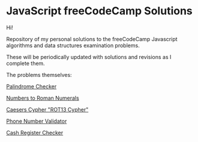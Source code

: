 # JavaScript freeCodeCamp Solutions

Hi!

Repository of my personal solutions to the freeCodeCamp Javascript algorithms and data structures examination problems. 

These will be periodically updated with solutions and revisions as I complete them. 

  

The problems themselves: 
 
<a href="https://www.freecodecamp.org/learn/javascript-algorithms-and-data-structures/javascript-algorithms-and-data-structures-projects/palindrome-checker"> Palindrome Checker</a>

<a href="https://www.freecodecamp.org/learn/javascript-algorithms-and-data-structures/javascript-algorithms-and-data-structures-projects/roman-numeral-converter">Numbers to Roman Numerals</a>

<a href="https://www.freecodecamp.org/learn/javascript-algorithms-and-data-structures/javascript-algorithms-and-data-structures-projects/caesars-cipher"> Caesers Cypher "ROT13 Cypher"</a>

<a href="https://www.freecodecamp.org/learn/javascript-algorithms-and-data-structures/javascript-algorithms-and-data-structures-projects/telephone-number-validator"> Phone Number Validator</a>

<a href="https://www.freecodecamp.org/learn/javascript-algorithms-and-data-structures/javascript-algorithms-and-data-structures-projects/cash-register"> Cash Register Checker</a>




